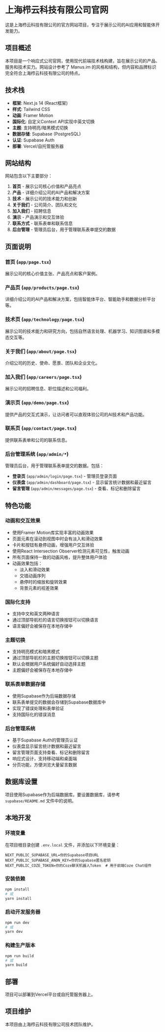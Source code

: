 # 上海栉云科技有限公司官网

这是上海栉云科技有限公司的官方网站项目，专注于展示公司的AI应用和智能体开发能力。

## 项目概述

本项目是一个响应式公司官网，使用现代前端技术栈构建，旨在展示公司的产品、服务和技术实力。网站设计参考了 Manus.im 的风格和结构，但内容和品牌标识完全符合上海栉云科技有限公司的特点。

## 技术栈

- **框架**: Next.js 14 (React框架)
- **样式**: Tailwind CSS
- **动画**: Framer Motion
- **国际化**: 自定义Context API实现中英文切换
- **主题**: 支持明亮/暗黑模式切换
- **数据存储**: Supabase (PostgreSQL)
- **认证**: Supabase Auth
- **部署**: Vercel/自托管服务器

## 网站结构

网站包含以下主要部分：

1. **首页** - 展示公司核心价值和产品亮点
2. **产品** - 详细介绍公司的AI产品和解决方案
3. **技术** - 展示公司的技术能力和创新
4. **关于我们** - 公司简介、团队和文化
5. **加入我们** - 招聘信息
6. **演示** - 产品演示和交互体验
7. **联系方式** - 联系表单和联系信息
8. **后台管理** - 管理员后台，用于管理联系表单提交的数据

## 页面说明

### 首页 (`app/page.tsx`)
展示公司的核心价值主张、产品亮点和客户案例。

### 产品页 (`app/products/page.tsx`)
详细介绍公司的AI产品和解决方案，包括智能体平台、智能助手和数据分析平台等。

### 技术页 (`app/technology/page.tsx`)
展示公司的技术能力和研究方向，包括自然语言处理、机器学习、知识图谱和多模态交互等。

### 关于我们 (`app/about/page.tsx`)
介绍公司的历史、使命、愿景、团队和企业文化。

### 加入我们 (`app/careers/page.tsx`)
展示公司的招聘信息、职位描述和公司福利。

### 演示页 (`app/demo/page.tsx`)
提供产品的交互式演示，让访问者可以直观体验公司的AI技术和产品功能。

### 联系页 (`app/contact/page.tsx`)
提供联系表单和公司的联系信息。

### 后台管理系统 (`app/admin/*`)
管理员后台，用于管理联系表单提交的数据。包括：
- **登录页** (`app/admin/login/page.tsx`) - 管理员登录页面
- **仪表盘** (`app/admin/dashboard/page.tsx`) - 显示留言统计数据和最近留言
- **留言管理** (`app/admin/messages/page.tsx`) - 查看、标记和删除留言

## 特色功能

### 动画和交互效果
- 使用Framer Motion库实现丰富的动画效果
- 页面元素在滚动到视图中时会有淡入和滑动效果
- 卡片和按钮有悬停动画，增强用户交互体验
- 使用React Intersection Observer检测元素可见性，触发动画
- 所有页面保持一致的动画风格，提升整体用户体验
- 动画效果包括：
  - 淡入和滑动效果
  - 交错动画序列
  - 悬停时的缩放和旋转效果
  - 背景元素的视差效果

### 国际化支持
- 支持中文和英文两种语言
- 通过顶部导航栏的语言切换按钮可以切换语言
- 语言偏好会被保存在本地存储中

### 主题切换
- 支持明亮模式和暗黑模式
- 通过顶部导航栏的主题切换按钮可以切换主题
- 默认会根据用户系统偏好自动选择主题
- 主题偏好会被保存在本地存储中

### 联系表单数据存储
- 使用Supabase作为后端数据存储
- 联系表单提交的数据会存储到Supabase数据库中
- 实现了错误处理和表单验证
- 支持国际化的错误消息

### 后台管理系统
- 基于Supabase Auth的管理员认证
- 仪表盘显示留言统计数据和最近留言
- 留言管理页面支持查看、标记和删除留言
- 响应式设计，支持移动端和桌面端
- 分页功能，方便浏览大量留言数据

## 数据库设置

项目使用Supabase作为后端数据库。要设置数据库，请参考 `supabase/README.md` 文件中的说明。

## 本地开发

### 环境变量

在项目根目录创建 `.env.local` 文件，并添加以下环境变量：

```
NEXT_PUBLIC_SUPABASE_URL=你的Supabase项目URL
NEXT_PUBLIC_SUPABASE_ANON_KEY=你的Supabase匿名密钥
NEXT_PUBLIC_COZE_TOKEN=你的Coze聊天机器人Token  # 用于前端Coze Chat组件
```

### 安装依赖

```bash
npm install
# 或
yarn install
```

### 启动开发服务器

```bash
npm run dev
# 或
yarn dev
```

### 构建生产版本

```bash
npm run build
# 或
yarn build
```

## 部署

项目可以部署到Vercel平台或自托管服务器上。

## 项目维护

本项目由上海栉云科技有限公司技术团队维护。 